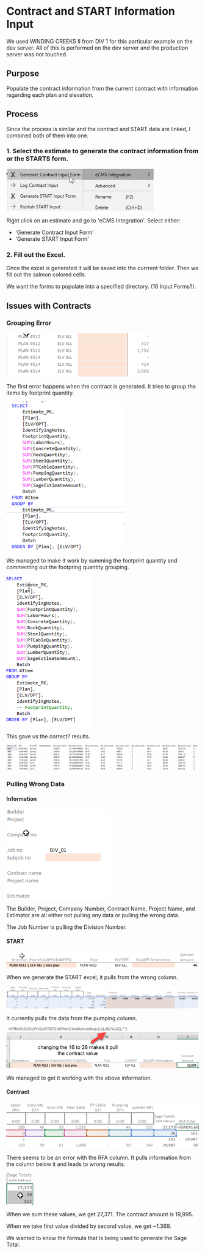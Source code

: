 # Contract and START Information Input

We used WINDING CREEKS II from DIV 1 for this particular example on the dev server. 
All of this is performed on the dev server and the production server was not touched.

## Purpose

Populate the contract information from the current contract with information regarding each plan and elevation.

## Process

Since the process is similar and the contract and START data are linked, I combined both of them into one.

### 1. Select the estimate to generate the contract information from or the STARTS form.

![First Step](./Images/GenerateExcel.png)

Right click on an estimate and go to 'eCMS Integration'.
Select either:
- 'Generate Contract Input Form'
- 'Generate START Input Form'

### 2. Fill out the Excel.

Once the excel is generated it will be saved into the currrent folder.
Then we fill out the salmon colored cells.

We want the forms to populate into a specified directory. (16 Input Forms?).

## Issues with Contracts

### Grouping Error

![Grouping Error](./Images/GroupingError.png)

The first error happens when the contract is generated.
It tries to group the items by footprint quantity.

![Grouping Error Location](./Images/GroupingErrorLocation.png)

We managed to make it work by summing the footprint quantity and commenting out the footpring quantity grouping.

![Corrected Grouping](./Images/CorrectedGrouping.png)

This gave us the correct? results.

![Correct Results](./Images/CorrectResult.png)

### Pulling Wrong Data

#### Information

![Pulling Wrong Information](./Images/PullingWrongInformation.png)

The Builder, Project, Company Number, Contract Name, Project Name, and Estimator are all either not pulling any data or pulling the wrong data.

The Job Number is pulling the Division Number.

#### START

![Wrong Contract Amount](./Images/WrongContractAmount.png)

When we generate the START excel, it pulls from the wrong column.

![Pulling Wrong Data](./Images/PullingWrongData.png)

It currently pulls the data from the pumping column.

![Contract Value Error](./Images/ContractValueError.png)

We managed to get it working with the above information.

#### Contract

![RFA Error](./Images/RFAError.png)

There seems to be an error with the RFA column.
It pulls information from the column below it and leads to wrong results.

![Sage Total Error](./Images/SageTotalError.png)

When we sum these values, we get 27,371. 
The contract amount is 19,995.

When we take first value divided by second value, we get ~1.369.

We wanted to know the formula that is being used to generate the Sage Total.




